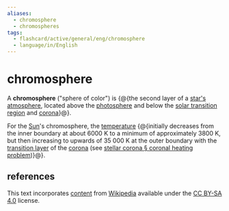 ```yaml
---
aliases:
  - chromosphere
  - chromospheres
tags:
  - flashcard/active/general/eng/chromosphere
  - language/in/English
---
```


# chromosphere

A __chromosphere__ ("sphere of color") is {@{the second layer of a [star's atmosphere](stellar%20atmosphere.md), located above the [photosphere](photosphere.md) and below the [solar transition region](solar%20transition%20region.md) and [corona](stellar%20corona.md)}@}. <!--SR:!2025-02-08,132,290-->

For the [Sun](Sun.md)'s chromosphere, the [temperature](temperature.md) {@{initially decreases from the inner boundary at about 6000&nbsp;K to a minimum of approximately 3800&nbsp;K, but then increasing to upwards of 35&nbsp;000&nbsp;K at the outer boundary with the [transition layer](solar%20transition%20region.md) of the [corona](stellar%20corona.md) (see [stellar corona § coronal heating problem](stellar%20corona.md#coronal%20heating%20problem))}@}. <!--SR:!2025-01-09,102,250-->

## references

This text incorporates [content](https://en.wikipedia.org/wiki/chromosphere) from [Wikipedia](Wikipedia.md) available under the [CC BY-SA 4.0](https://creativecommons.org/licenses/by-sa/4.0/) license.
